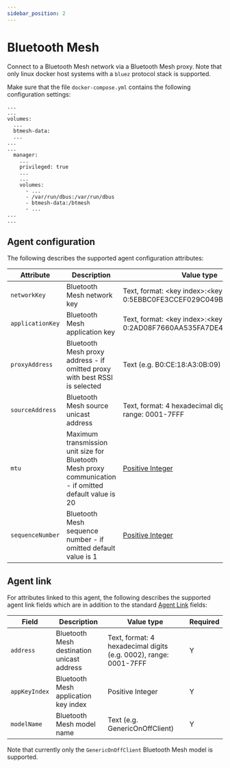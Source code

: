 ```yaml
---
sidebar_position: 2
---
```


# Bluetooth Mesh

Connect to a Bluetooth Mesh network via a Bluetooth Mesh proxy. Note that only linux docker host systems with a `bluez` protocol stack is supported.

Make sure that the file `docker-compose.yml` contains the following configuration settings:
```
...
...
volumes:
  ...  
  btmesh-data:
  ...
...
...
  manager:
    ...
    privileged: true
    ...
    ...
    volumes:
      - ...
      - /var/run/dbus:/var/run/dbus
      - btmesh-data:/btmesh
      - ...          
...
...      
```

## Agent configuration
The following describes the supported agent configuration attributes:

| Attribute | Description | Value type | Required |
| ------------- | ------------- | ------------- | ------------- |
| `networkKey` | Bluetooth Mesh network key | Text, format: &lt;key index&gt;:&lt;key&gt; (e.g. 0:5EBBC0FE3CCEF029C049B00F27DC8A5C) | Y |
| `applicationKey` | Bluetooth Mesh application key | Text, format: &lt;key index&gt;:&lt;key&gt; (e.g. 0:2AD08F7660AA535FA7DE4C918241F04F) | Y |
| `proxyAddress` | Bluetooth Mesh proxy address - if omitted proxy with best RSSI is selected | Text (e.g. B0:CE:18:A3:0B:09) | N |
| `sourceAddress` | Bluetooth Mesh source unicast address | Text, format: 4 hexadecimal digits (e.g. 199A), range: 0001-7FFF | Y |
| `mtu` | Maximum transmission unit size for Bluetooth Mesh proxy communication - if omitted default value is 20 | [Positive Integer](https://github.com/openremote/openremote/blob/master/model/src/main/java/org/openremote/model/value/ValueType.java#L83) | N |
| `sequenceNumber` | Bluetooth Mesh sequence number - if omitted default value is 1 | [Positive Integer](https://github.com/openremote/openremote/blob/master/model/src/main/java/org/openremote/model/value/ValueType.java#L83) | N |

## Agent link
For attributes linked to this agent, the following describes the supported agent link fields which are in addition to the standard [Agent Link](overview.md#agent-links) fields:

| Field | Description | Value type | Required |
| ------------- | ------------- | ------------- | ------------- |
| `address` | Bluetooth Mesh destination unicast address | Text, format: 4 hexadecimal digits (e.g. 0002), range: 0001-7FFF | Y |
| `appKeyIndex` | Bluetooth Mesh application key index | Positive Integer | Y |
| `modelName` | Bluetooth Mesh model name | Text (e.g. GenericOnOffClient) | Y | 
 
Note that currently only the `GenericOnOffClient` Bluetooth Mesh model is supported.
